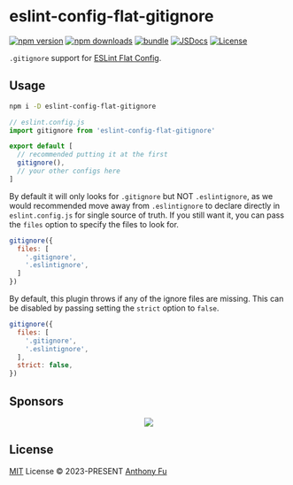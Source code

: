 # eslint-config-flat-gitignore

[![npm version][npm-version-src]][npm-version-href]
[![npm downloads][npm-downloads-src]][npm-downloads-href]
[![bundle][bundle-src]][bundle-href]
[![JSDocs][jsdocs-src]][jsdocs-href]
[![License][license-src]][license-href]

`.gitignore` support for [ESLint Flat Config](https://eslint.org/docs/latest/use/configure/configuration-files-new).

## Usage

```bash
npm i -D eslint-config-flat-gitignore
```

```js
// eslint.config.js
import gitignore from 'eslint-config-flat-gitignore'

export default [
  // recommended putting it at the first
  gitignore(),
  // your other configs here
]
```

By default it will only looks for `.gitignore` but NOT `.eslintignore`, as we would recommended move away from `.eslintignore` to declare directly in `eslint.config.js` for single source of truth. If you still want it, you can pass the `files` option to specify the files to look for.

```js
gitignore({
  files: [
    '.gitignore',
    '.eslintignore',
  ]
})
```

By default, this plugin throws if any of the ignore files are missing. This can be disabled by passing setting the `strict` option to `false`.

```js
gitignore({
  files: [
    '.gitignore',
    '.eslintignore',
  ],
  strict: false,
})
```

## Sponsors

<p align="center">
  <a href="https://cdn.jsdelivr.net/gh/antfu/static/sponsors.svg">
    <img src='https://cdn.jsdelivr.net/gh/antfu/static/sponsors.svg'/>
  </a>
</p>

## License

[MIT](./LICENSE) License © 2023-PRESENT [Anthony Fu](https://github.com/antfu)


<!-- Badges -->

[npm-version-src]: https://img.shields.io/npm/v/eslint-config-flat-gitignore?style=flat&colorA=080f12&colorB=1fa669
[npm-version-href]: https://npmjs.com/package/eslint-config-flat-gitignore
[npm-downloads-src]: https://img.shields.io/npm/dm/eslint-config-flat-gitignore?style=flat&colorA=080f12&colorB=1fa669
[npm-downloads-href]: https://npmjs.com/package/eslint-config-flat-gitignore
[bundle-src]: https://img.shields.io/bundlephobia/minzip/eslint-config-flat-gitignore?style=flat&colorA=080f12&colorB=1fa669&label=minzip
[bundle-href]: https://bundlephobia.com/result?p=eslint-config-flat-gitignore
[license-src]: https://img.shields.io/github/license/antfu/eslint-config-flat-gitignore.svg?style=flat&colorA=080f12&colorB=1fa669
[license-href]: https://github.com/antfu/eslint-config-flat-gitignore/blob/main/LICENSE
[jsdocs-src]: https://img.shields.io/badge/jsdocs-reference-080f12?style=flat&colorA=080f12&colorB=1fa669
[jsdocs-href]: https://www.jsdocs.io/package/eslint-config-flat-gitignore
